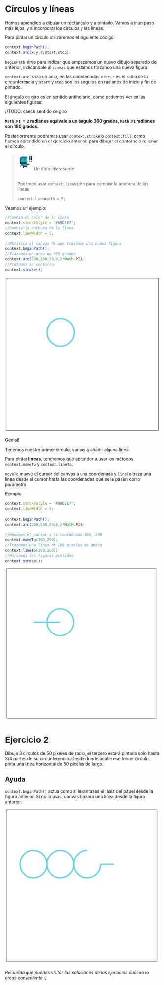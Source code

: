 # Círculos y líneas

Hemos aprendido a dibujar un rectángulo y a pintarlo. Vamos a ir un paso más lejos, y a incorporar los círculos y las líneas.

Para pintar un círculo utilizaremos el siguiente código:

```javascript
context.beginPath();
context.arc(x,y,r,start,stop);
```

`beginPath` sirve para indicar que empezamos un nuevo dibujo separado del anterior, indicandole al `canvas` que estamos trazando una nueva figura.


`context.arc` traza un arco, en las coordenadas `x` e `y`. `r` es el radio de la circunferencia y `start` y `stop` son los ángulos en radianes de inicio y fin de pintado.

El ángulo de giro es en sentido antihorario, como podemos ver en las siguientes figuras:

//TODO: check sentido de giro

__`Math.PI * 2` radianes equivale a un ángulo 360 grados, `Math.PI` radianes son 180 grados.__


Posteriormente podremos usar `context.stroke` o `context.fill`, como hemos aprendido en el ejercicio anterior, para dibujar el contorno o rellenar el círculo.


> ###### ![](https://github.com/rafinskipg/introductioncanvas/raw/master/img/interesting_icon.png) Un dato interesante 
> Podemos usar `context.lineWidth` para cambiar la anchura de las líneas
> ```
> context.lineWidth = 5;
> ```


Veamos un ejemplo: 

```javascript
//Cambia el color de la línea
context.strokeStyle = '#69D2E7';
//Cambia la anchura de la línea
context.lineWidth = 5;

//Notifica al canvas de que trazamos una nueva figura
context.beginPath();
//Trazamos un arco de 360 grados 
context.arc(200,200,50,0,2*Math.PI);
//Pintamos su contorno
context.stroke();
```

![](https://github.com/rafinskipg/introductioncanvas/raw/master/img/teory/chapter_1/circle.png)


Genial!

Tenemos nuestro primer círculo, vamos a añadir alguna línea.

Para pintar **líneas**, tendremos que aprender a usar los métodos `context.moveTo` y `context.lineTo`.

`moveTo` mueve el cursor del canvas a una coordenada y `lineTo` traza una línea desde el cursor hasta las coordenadas que se le pasen como parámetro.

Ejemplo

```javascript
context.strokeStyle = '#69D2E7';
context.lineWidth = 5;

context.beginPath();
context.arc(200,200,50,0,2*Math.PI);

//Movemos el cursor a la coordenada 100, 200
context.moveTo(100,200);
//Trazamos una linea de 100 pixeles de ancho
context.lineTo(200,200);
//Marcamos las figuras pintadas
context.stroke();
```

![](https://github.com/rafinskipg/introductioncanvas/raw/master/img/teory/chapter_1/circle_line.png)


# Ejercicio 2

Dibuja 3 circulos de 50 píxeles de radio, el tercero estará pintado solo hasta 3/4 partes de su circunferencia. Desde donde acabe ese tercer círculo, pinta una línea horizontal de 50 píxeles de largo.

## Ayuda
`context.beginPath()` actua como si levantases el lápiz del papel desde la figura anterior. Si no lo usas, canvas trazará una línea desde la figura anterior.

![](https://github.com/rafinskipg/introductioncanvas/raw/master/img/exercises/chapter_1_exercise_2.png)

_Recuerda que puedes visitar las soluciones de los ejercicios cuando lo creas conveniente :)_